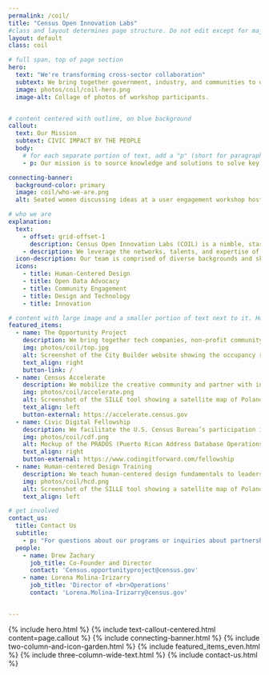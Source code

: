 ```yaml
---
permalink: /coil/
title: "Census Open Innovation Labs"
#class and layout determines page structure. Do not edit except for major updates!
layout: default
class: coil

# full span, top of page section
hero:
  text: "We're transforming cross-sector collaboration"
  subtext: We bring together government, industry, and communities to unleash creativity and solve national challenges.
  image: photos/coil/coil-hero.png
  image-alt: Collage of photos of workshop participants.


# content centered with outline, on blue background
callout:
  text: Our Mission
  subtext: CIVIC IMPACT BY THE PEOPLE
  body:
    # for each separate portion of text, add a "p" (short for paragraph)
    - p: Our mission is to source knowledge and solutions to solve key challenges for the Census Bureau and the public at large through user-centered design, data, creative media, and technology.

connecting-banner:
  background-color: primary
  image: coil/who-we-are.png
  alt: Seated women discussing ideas at a user engagement workshop hosted by The Opportunity Project

# who we are
explanation:
  text:
    - offset: grid-offset-1
      description: Census Open Innovation Labs (COIL) is a nimble, startup-like team within the U.S. Census Bureau with a portfolio of initiatives that are setting a standard for open innovation across government.
    - description: We leverage the networks, talents, and expertise of companies, organizations and individuals outside our own walls and encourage disparate groups to innovate together.
  icon-description: Our team is comprised of diverse backgrounds and skillsets. Our unique breadth of expertise allows us to engage effectively with a wide variety of stakeholders.
  icons:
    - title: Human-Centered Design
    - title: Open Data Advocacy
    - title: Community Engagement
    - title: Design and Technology
    - title: Innovation

# content with large image and a smaller portion of text next to it. How the image and text are placed next to each other is determined by the value for the "text align"
featured_items:
  - name: The Opportunity Project
    description: We bring together tech companies, non-profit community groups, and federal agencies to build tools that advance economic opportunity using federal open data.
    img: photos/coil/top.jpg
    alt: Screenshot of the City Builder website showing the occupancy rate of a selected region
    text_align: right
    button-link: /
  - name: Census Accelerate
    description: We mobilize the creative community and partner with influential stars to spread awareness about the importance of the 2020 Census and combat mis- and dis-information.
    img: photos/coil/accelerate.png
    alt: Screenshot of the SILLE tool showing a satellite map of Poland with interactive features
    text_align: left
    button-external: https://accelerate.census.gov
  - name: Civic Digital Fellowship
    description: We facilitate the U.S. Census Bureau’s participation in this first-of-its-kind internship program that empowers computer science, data science, and design students to create social good by breaking down the barriers to entry in social impact spaces.
    img: photos/coil/cdf.png
    alt: Mockup of the PRADOS (Puerto Rican Address Database Operations Support) tool on an iPad
    text_align: right
    button-external: https://www.codingitforward.com/fellowship
  - name: Human-centered Design Training
    description: We teach human-centered design fundamentals to leaders at the U.S. Census Bureau to introduce new problem solving methods and methods for collaboration.
    img: photos/coil/hcd.png
    alt: Screenshot of the SILLE tool showing a satellite map of Poland with interactive features
    text_align: left

# get involved
contact_us:
  title: Contact Us
  subtitle:
    - p: "For questions about our programs or inquiries about partnerships, please reach out to:"
  people:
    - name: Drew Zachary
      job_title: Co-Founder and Director
      contact: 'Census.opportunityproject@census.gov'
    - name: Lorena Molina-Irizarry
      job_title: 'Director of <br>Operations'
      contact: 'Lorena.Molina-Irizarry@census.gov'


---
```

{% include hero.html %}
{% include text-callout-centered.html content=page.callout %}
{% include connecting-banner.html %}
{% include two-column-and-icon-garden.html %}
{% include featured_items_even.html %}
{% include three-column-wide-text.html %}
{% include contact-us.html %}
